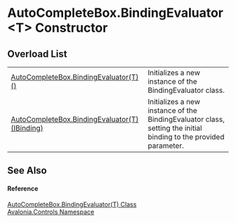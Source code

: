 # AutoCompleteBox.BindingEvaluator&lt;T&gt; Constructor


## Overload List
<table>
<tr>
<td><a href="M_Avalonia_Controls_AutoCompleteBox_BindingEvaluator_1__ctor">AutoCompleteBox.BindingEvaluator(T)()</a></td>
<td>Initializes a new instance of the BindingEvaluator class.</td>
</tr>
<tr>
<td><a href="M_Avalonia_Controls_AutoCompleteBox_BindingEvaluator_1__ctor_1">AutoCompleteBox.BindingEvaluator(T)(IBinding)</a></td>
<td>Initializes a new instance of the BindingEvaluator class, setting the initial binding to the provided parameter.</td>
</tr>
</table>

## See Also


#### Reference
<a href="T_Avalonia_Controls_AutoCompleteBox_BindingEvaluator_1">AutoCompleteBox.BindingEvaluator(T) Class</a>  
<a href="N_Avalonia_Controls">Avalonia.Controls Namespace</a>  
